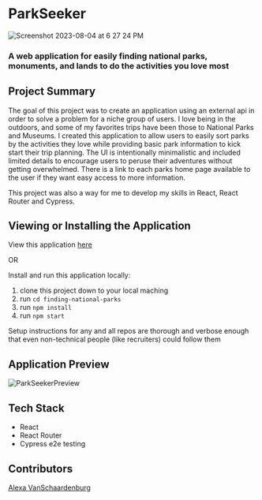 # ParkSeeker
![Screenshot 2023-08-04 at 6 27 24 PM](https://github.com/AlexaVanSchaardenburg/finding-national-parks/assets/125763236/c26d1edc-fc14-45b7-8654-58adf19470de)
### A web application for easily finding national parks, monuments, and lands to do the activities you love most 

## Project Summary
The goal of this project was to create an application using an external api in order to solve a problem for a niche group of users. I love being in the outdoors, and some of my favorites trips have been those to National Parks and Museums. I created this application to allow users to easily sort parks by the activities they love while providing basic park information to kick start their trip planning. The UI is intentionally minimalistic and included limited details to encourage users to peruse their adventures without getting overwhelmed. There is a link to each parks home page available to the user if they want easy access to more information.

This project was also a way for me to develop my skills in React, React Router and Cypress.

## Viewing or Installing the Application
View this application [here](https://finding-national-parks.vercel.app/)

OR

Install and run this application locally:
1. clone this project down to your local maching
2. run `cd finding-national-parks`
3. run `npm install`
4. run `npm start`

Setup instructions for any and all repos are thorough and verbose enough that even non-technical people (like recruiters) could follow them

## Application Preview
![ParkSeekerPreview](https://github.com/AlexaVanSchaardenburg/finding-national-parks/assets/125763236/158674d2-0210-4000-bc8d-5fc323a20cd4)

## Tech Stack
- React
- React Router
- Cypress e2e testing

## Contributors
[Alexa VanSchaardenburg](https://github.com/AlexaVanSchaardenburg)


